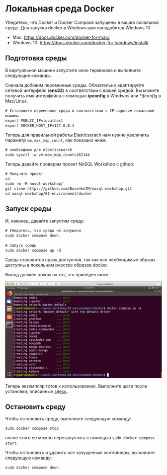 # Локальная среда Docker

Убедитесь, что Docker и Docker Compose запущены в вашей локальной среде. Для запуска docker в Windows вам понадобится Windows 10.

* Mac: <https://docs.docker.com/docker-for-mac/>
* Windows 10: <https://docs.docker.com/docker-for-windows/install/>

## Подготовка среды

В виртуальной машине запустите окно терминала и выполните следующие команды.

Сначала добавим переменные среды. Обязательно адаптируйте сетевой интерфейс (**ens33**) в соответствии с вашей средой. Вы можете получить имя интерфейса с помощью **ipconfig** в Windwos или **ifconfig* в Mac/Linux.

```
# Установите переменные среды в соответствии с IP-адресом локальной машины
export PUBLIC_IP=localhost
export DOCKER_HOST_IP=127.0.0.1
```

Теперь для правильной работы Elasticserach нам нужно увеличить параметр `vm.max_map_count`, как показано ниже.

```
# необходимо для elasticsearch
sudo sysctl -w vm.max_map_count=262144
```

Теперь давайте проверим проект NoSQL Workshop с github:

```
# Получите проект
cd
sudo rm -R nosql-workshop/
git clone https://github.com/BosenkoTM/nosql-workshop.git
cd nosql-workshop/01-environment/docker
```

## Запуск среды

И, наконец, давайте запустим среду:

```
# Убедитесь, что среда не запущена
sudo docker compose down

# Запуск среды
sudo docker compose up -d
```

Среда становится сразу доступной, так как все необходимые образы доступны в локальном реестре образов docker.

Вывод должен похож на тот, что приведен ниже.

![Alt ​​Image Text](./images/start-env-docker.png "StartDocker")

Теперь экземпляр готов к использованию. Выполните шаги после установки, описанные [здесь](README.md).

## Остановить среду

Чтобы остановить среду, выполните следующую команду:

```
sudo docker compose stop
```

после этого ее можно перезапустить с помощью `sudo docker compose start`.

Чтобы остановить и удалить все запущенные контейнеры, выполните следующую команду:

```
sudo docker compose down
```
